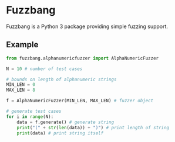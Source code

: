 # Fuzzbang
Fuzzbang is a Python 3 package providing simple fuzzing support.

## Example
```python
from fuzzbang.alphanumericfuzzer import AlphaNumericFuzzer

N = 10 # number of test cases

# bounds on length of alphanumeric strings
MIN_LEN = 0
MAX_LEN = 8

f = AlphaNumericFuzzer(MIN_LEN, MAX_LEN) # fuzzer object

# generate test cases
for i in range(N):
    data = f.generate() # generate string
    print("(" + str(len(data)) + ")") # print length of string
    print(data) # print string itself
```
